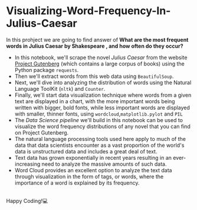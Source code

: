 # Visualizing-Word-Frequency-In-Julius-Caesar
In this prohject we are going to find answer of 
<b>What are the most frequent words in Julius Caesar by Shakespeare , and how often do they occur?</b>

* In this notebook, we'll scrape the novel <em>Julius Caesar</em> from the website <a href="https://www.gutenberg.org/">Project Gutenberg</a> (which contains a large corpus of books) using the Python package <code>requests</code>. 
* Then we'll extract words from this web data using <code>BeautifulSoup</code>.
*  Next, we'll dive into analyzing the distribution of words using the Natural Language ToolKit (<code>nltk</code>) and <code>Counter</code>.
*  Finally, we'll start data visualization technique where words from a given text are displayed in a chart, with the more important words being written with bigger, bold fonts, while less important words are displayed with smaller, thinner fonts, using <code>wordcloud</code>,<code>matplotlib.pylot</code> and <code>PIL</code>
*  The <em>Data Science pipeline</em> we'll build in this notebook can be used to visualize the word frequency distributions of any novel that you can find on Project Gutenberg.
*  The natural language processing tools used here apply to much of the data that data scientists encounter as a vast proportion of the world's data is unstructured data and includes a great deal of text. 
*  Text data has grown exponentially in recent years resulting in an ever-increasing need to analyze the massive amounts of such data. 
*  Word Cloud provides an excellent option to analyze the text data through visualization in the form of tags, or words, where the importance of a word is explained by its frequency.
 <br>
Happy Coding!💻
